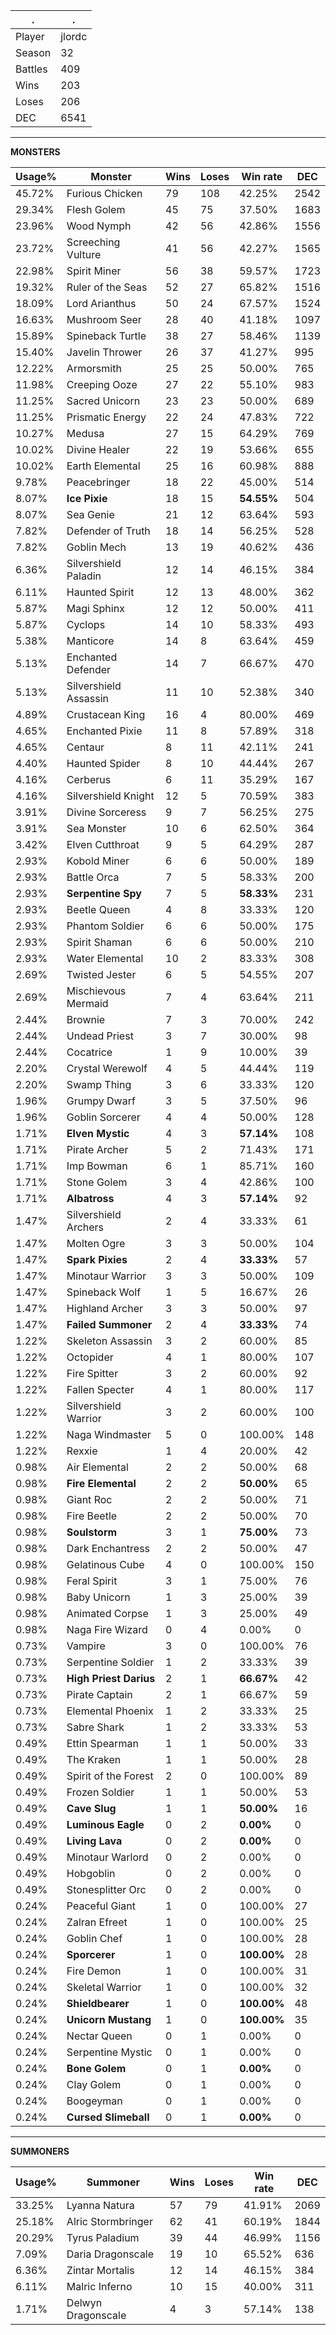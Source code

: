 .|.
|-|-
Player|jlordc
Season|32
Battles|409
Wins|203
Loses|206
DEC|6541

---
**MONSTERS**

Usage%|Monster|Wins|Loses|Win rate|DEC|
-|-|-|-|-|-|
45.72%|Furious Chicken|79|108|42.25%|2542|
29.34%|Flesh Golem|45|75|37.50%|1683|
23.96%|Wood Nymph|42|56|42.86%|1556|
23.72%|Screeching Vulture|41|56|42.27%|1565|
22.98%|Spirit Miner|56|38|59.57%|1723|
19.32%|Ruler of the Seas|52|27|65.82%|1516|
18.09%|Lord Arianthus|50|24|67.57%|1524|
16.63%|Mushroom Seer|28|40|41.18%|1097|
15.89%|Spineback Turtle|38|27|58.46%|1139|
15.40%|Javelin Thrower|26|37|41.27%|995|
12.22%|Armorsmith|25|25|50.00%|765|
11.98%|Creeping Ooze|27|22|55.10%|983|
11.25%|Sacred Unicorn|23|23|50.00%|689|
11.25%|Prismatic Energy|22|24|47.83%|722|
10.27%|Medusa|27|15|64.29%|769|
10.02%|Divine Healer|22|19|53.66%|655|
10.02%|Earth Elemental|25|16|60.98%|888|
9.78%|Peacebringer|18|22|45.00%|514|
8.07%|**Ice Pixie**|18|15|**54.55%**|504|
8.07%|Sea Genie|21|12|63.64%|593|
7.82%|Defender of Truth|18|14|56.25%|528|
7.82%|Goblin Mech|13|19|40.62%|436|
6.36%|Silvershield Paladin|12|14|46.15%|384|
6.11%|Haunted Spirit|12|13|48.00%|362|
5.87%|Magi Sphinx|12|12|50.00%|411|
5.87%|Cyclops|14|10|58.33%|493|
5.38%|Manticore|14|8|63.64%|459|
5.13%|Enchanted Defender|14|7|66.67%|470|
5.13%|Silvershield Assassin|11|10|52.38%|340|
4.89%|Crustacean King|16|4|80.00%|469|
4.65%|Enchanted Pixie|11|8|57.89%|318|
4.65%|Centaur|8|11|42.11%|241|
4.40%|Haunted Spider|8|10|44.44%|267|
4.16%|Cerberus|6|11|35.29%|167|
4.16%|Silvershield Knight|12|5|70.59%|383|
3.91%|Divine Sorceress|9|7|56.25%|275|
3.91%|Sea Monster|10|6|62.50%|364|
3.42%|Elven Cutthroat|9|5|64.29%|287|
2.93%|Kobold Miner|6|6|50.00%|189|
2.93%|Battle Orca|7|5|58.33%|200|
2.93%|**Serpentine Spy**|7|5|**58.33%**|231|
2.93%|Beetle Queen|4|8|33.33%|120|
2.93%|Phantom Soldier|6|6|50.00%|175|
2.93%|Spirit Shaman|6|6|50.00%|210|
2.93%|Water Elemental|10|2|83.33%|308|
2.69%|Twisted Jester|6|5|54.55%|207|
2.69%|Mischievous Mermaid|7|4|63.64%|211|
2.44%|Brownie|7|3|70.00%|242|
2.44%|Undead Priest|3|7|30.00%|98|
2.44%|Cocatrice|1|9|10.00%|39|
2.20%|Crystal Werewolf|4|5|44.44%|119|
2.20%|Swamp Thing|3|6|33.33%|120|
1.96%|Grumpy Dwarf|3|5|37.50%|96|
1.96%|Goblin Sorcerer|4|4|50.00%|128|
1.71%|**Elven Mystic**|4|3|**57.14%**|108|
1.71%|Pirate Archer|5|2|71.43%|171|
1.71%|Imp Bowman|6|1|85.71%|160|
1.71%|Stone Golem|3|4|42.86%|100|
1.71%|**Albatross**|4|3|**57.14%**|92|
1.47%|Silvershield Archers|2|4|33.33%|61|
1.47%|Molten Ogre|3|3|50.00%|104|
1.47%|**Spark Pixies**|2|4|**33.33%**|57|
1.47%|Minotaur Warrior|3|3|50.00%|109|
1.47%|Spineback Wolf|1|5|16.67%|26|
1.47%|Highland Archer|3|3|50.00%|97|
1.47%|**Failed Summoner**|2|4|**33.33%**|74|
1.22%|Skeleton Assassin|3|2|60.00%|85|
1.22%|Octopider|4|1|80.00%|107|
1.22%|Fire Spitter|3|2|60.00%|92|
1.22%|Fallen Specter|4|1|80.00%|117|
1.22%|Silvershield Warrior|3|2|60.00%|100|
1.22%|Naga Windmaster|5|0|100.00%|148|
1.22%|Rexxie|1|4|20.00%|42|
0.98%|Air Elemental|2|2|50.00%|68|
0.98%|**Fire Elemental**|2|2|**50.00%**|65|
0.98%|Giant Roc|2|2|50.00%|71|
0.98%|Fire Beetle|2|2|50.00%|70|
0.98%|**Soulstorm**|3|1|**75.00%**|73|
0.98%|Dark Enchantress|2|2|50.00%|47|
0.98%|Gelatinous Cube|4|0|100.00%|150|
0.98%|Feral Spirit|3|1|75.00%|76|
0.98%|Baby Unicorn|1|3|25.00%|39|
0.98%|Animated Corpse|1|3|25.00%|49|
0.98%|Naga Fire Wizard|0|4|0.00%|0|
0.73%|Vampire|3|0|100.00%|76|
0.73%|Serpentine Soldier|1|2|33.33%|39|
0.73%|**High Priest Darius**|2|1|**66.67%**|42|
0.73%|Pirate Captain|2|1|66.67%|59|
0.73%|Elemental Phoenix|1|2|33.33%|25|
0.73%|Sabre Shark|1|2|33.33%|53|
0.49%|Ettin Spearman|1|1|50.00%|33|
0.49%|The Kraken|1|1|50.00%|28|
0.49%|Spirit of the Forest|2|0|100.00%|89|
0.49%|Frozen Soldier|1|1|50.00%|53|
0.49%|**Cave Slug**|1|1|**50.00%**|16|
0.49%|**Luminous Eagle**|0|2|**0.00%**|0|
0.49%|**Living Lava**|0|2|**0.00%**|0|
0.49%|Minotaur Warlord|0|2|0.00%|0|
0.49%|Hobgoblin|0|2|0.00%|0|
0.49%|Stonesplitter Orc|0|2|0.00%|0|
0.24%|Peaceful Giant|1|0|100.00%|27|
0.24%|Zalran Efreet|1|0|100.00%|25|
0.24%|Goblin Chef|1|0|100.00%|28|
0.24%|**Sporcerer**|1|0|**100.00%**|28|
0.24%|Fire Demon|1|0|100.00%|31|
0.24%|Skeletal Warrior|1|0|100.00%|32|
0.24%|**Shieldbearer**|1|0|**100.00%**|48|
0.24%|**Unicorn Mustang**|1|0|**100.00%**|35|
0.24%|Nectar Queen|0|1|0.00%|0|
0.24%|Serpentine Mystic|0|1|0.00%|0|
0.24%|**Bone Golem**|0|1|**0.00%**|0|
0.24%|Clay Golem|0|1|0.00%|0|
0.24%|Boogeyman|0|1|0.00%|0|
0.24%|**Cursed Slimeball**|0|1|**0.00%**|0|

---
**SUMMONERS**

Usage%|Summoner|Wins|Loses|Win rate|DEC|
-|-|-|-|-|-|
33.25%|Lyanna Natura|57|79|41.91%|2069|
25.18%|Alric Stormbringer|62|41|60.19%|1844|
20.29%|Tyrus Paladium|39|44|46.99%|1156|
7.09%|Daria Dragonscale|19|10|65.52%|636|
6.36%|Zintar Mortalis|12|14|46.15%|384|
6.11%|Malric Inferno|10|15|40.00%|311|
1.71%|Delwyn Dragonscale|4|3|57.14%|138|
